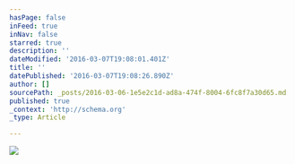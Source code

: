 ```yaml
---
hasPage: false
inFeed: true
inNav: false
starred: true
description: ''
dateModified: '2016-03-07T19:08:01.401Z'
title: ''
datePublished: '2016-03-07T19:08:26.890Z'
author: []
sourcePath: _posts/2016-03-06-1e5e2c1d-ad8a-474f-8004-6fc8f7a30d65.md
published: true
_context: 'http://schema.org'
_type: Article

---
```

![](https://the-grid-user-content.s3-us-west-2.amazonaws.com/01d56c13-0883-488e-a777-1a8fad3d599b.jpg)